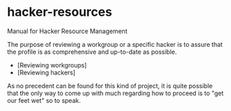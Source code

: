 # hacker-resources
Manual for Hacker Resource Management

The purpose of reviewing a workgroup or a specific hacker is to assure that the profile is as comprehensive and up-to-date as possible.

* [Reviewing workgroups]
* [Reviewing hackers]

As no precedent can be found for this kind of project, it is quite possible that the only way to come up with much regarding how to proceed is to "get our feet wet" so to speak.
